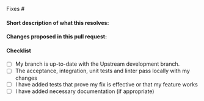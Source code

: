 <!-- 
(Thanks for sending a pull request! Please make sure you click the link above to view the contribution guidelines, then fill out the blanks below.)
-->

<!-- Add the issue number that is fixed by this PR (In the form Fixes #123) -->

Fixes #

#### Short description of what this resolves:


#### Changes proposed in this pull request:


#### Checklist

- [ ] My branch is up-to-date with the Upstream development branch.
- [ ] The acceptance, integration, unit tests and linter pass locally with my changes 
- [ ] I have added tests that prove my fix is effective or that my feature works
- [ ] I have added necessary documentation (if appropriate)
